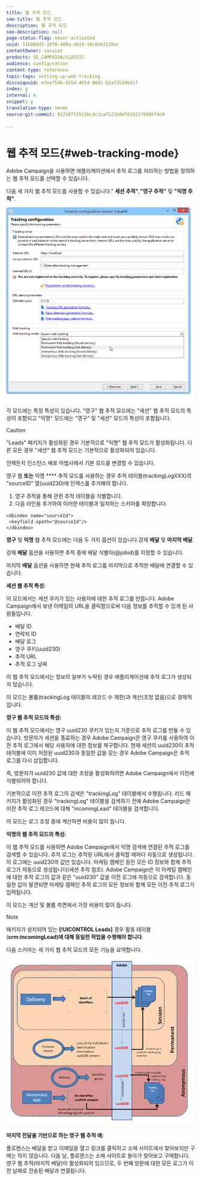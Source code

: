 ```yaml
---
title: 웹 추적 모드
seo-title: 웹 추적 모드
description: 웹 추적 모드
seo-description: null
page-status-flag: never-activated
uuid: 51b889d3-28f8-480a-a614-10c8eb3128ac
contentOwner: sauviat
products: SG_CAMPAIGN/CLASSIC
audience: configuration
content-type: reference
topic-tags: setting-up-web-tracking
discoiquuid: efeef54b-925d-4654-8601-52a73539b41f
index: y
internal: n
snippet: y
translation-type: tm+mt
source-git-commit: 912507f25c5bc3c1ca7121b0df8182176900f4c0

---
```



# 웹 추적 모드{#web-tracking-mode}

Adobe Campaign을 사용하면 애플리케이션에서 추적 로그를 처리하는 방법을 정의하는 웹 추적 모드를 선택할 수 있습니다.

다음 세 가지 웹 추적 모드를 사용할 수 있습니다.&quot; **세션 추적&quot;**,**&quot;영구 추적&quot;** 및 **&quot;익명 추적&quot;**.

![](assets/s_ncs_install_deployment_wiz_tracking_mode.png)

각 모드에는 특정 특성이 있습니다. &quot;영구&quot; 웹 추적 모드에는 &quot;세션&quot; 웹 추적 모드의 특성이 포함되고 &quot;익명&quot; 모드에는 &quot;영구&quot; 및 &quot;세션&quot; 모드의 특성이 포함됩니다.

>[!CAUTION]
>
>&quot;Leads&quot; 패키지가 활성화된 경우 기본적으로 &quot;익명&quot; 웹 추적 모드가 활성화됩니다. 다른 모든 경우 &quot;세션&quot; 웹 추적 모드는 기본적으로 활성화되어 있습니다.
>
>언제든지 인스턴스 배포 마법사에서 기본 모드를 변경할 수 있습니다.

영구 웹 **또는** 익명 **** 추적 모드를 사용하는 경우 추적 테이블(trackingLogXXX)의 &quot;sourceID&quot; 열(uuid230)에 인덱스를 추가해야 합니다.

1. 영구 추적을 통해 관련 추적 테이블을 식별합니다.
1. 다음 라인을 추가하여 이러한 테이블과 일치하는 스키마를 확장합니다.

```
<dbindex name="sourceId">
 <keyfield xpath="@sourceId"/>
</dbindex>
```

**영구** 및 **익명** 웹 추적 모드에는 다음 두 가지 옵션이 있습니다.강제 **배달** 및 **마지막 배달**.

강제 **배달** 옵션을 사용하면 추적 중에 배달 식별자(@jobid)를 지정할 수 있습니다.

마지막 **배달** 옵션을 사용하면 현재 추적 로그를 마지막으로 추적한 배달에 연결할 수 있습니다.

**세션 웹 추적 특성:**

이 모드에서는 세션 쿠키가 있는 사용자에 대한 추적 로그를 만듭니다. Adobe Campaign에서 보낸 이메일의 URL을 클릭함으로써 다음 정보를 추적할 수 있게 된 사람들입니다.

* 배달 ID
* 연락처 ID
* 배달 로그
* 영구 쿠키(uuid230)
* 추적 URL
* 추적 로그 날짜

이 웹 추적 모드에서는 정보의 일부가 누락된 경우 애플리케이션에 추적 로그가 생성되지 않습니다.

이 모드는 볼륨(trackingLog 테이블의 레코드 수 제한)과 계산(조정 없음)으로 경제적입니다.

**영구 웹 추적 모드의 특성:**

이 웹 추적 모드에서는 영구 uuid230 쿠키가 있는지 기준으로 추적 로그를 만들 수 있습니다. 방문자가 세션을 종료하는 경우 Adobe Campaign은 영구 쿠키를 사용하여 이전 추적 로그에서 해당 사용자에 대한 정보를 복구합니다. 현재 세션의 uuid230이 추적 테이블에 이미 저장된 uuid230과 동일한 값을 갖는 경우 Adobe Campaign은 추적 로그를 다시 삽입합니다.

즉, 방문자가 uuid230 값에 대한 조정을 활성화하려면 Adobe Campaign에서 이전에 식별되어야 합니다.

기본적으로 이전 추적 로그의 검색은 &quot;trackingLog&quot; 테이블에서 수행됩니다. 리드 패키지가 활성화된 경우 &quot;trackingLog&quot; 테이블을 검색하기 전에 Adobe Campaign은 이전 추적 로그 레코드에 대해 &quot;incomingLead&quot; 테이블을 검색합니다.

이 모드는 로그 조정 중에 계산하면 비용이 많이 듭니다.

**익명의 웹 추적 모드의 특성:**

이 웹 추적 모드를 사용하면 Adobe Campaign에서 익명 검색에 연결된 추적 로그를 검색할 수 있습니다. 추적 로그는 추적된 URL에서 클릭할 때마다 자동으로 생성됩니다. 이 로그에는 uuid230의 값만 있습니다. 마케팅 캠페인 동안 모든 ID 정보와 함께 추적 로그가 자동으로 생성됩니다(세션 추적 참조). Adobe Campaign은 이 마케팅 캠페인에 대한 추적 로그의 값과 같은 &quot;uuid230&quot; 값을 이전 로그에 자동으로 검색합니다. 동일한 값이 발견되면 마케팅 캠페인 추적 로그의 모든 정보와 함께 모든 이전 추적 로그가 입력됩니다.

이 모드는 계산 및 볼륨 측면에서 가장 비용이 많이 듭니다.

>[!NOTE]
>
>패키지가 설치되어 있는 **[!UICONTROL Leads]** 경우 활동 테이블(**crm:incomingLead)에 대해 동일한 작업을 수행해야 합니다**.

다음 스키마는 세 가지 웹 추적 모드의 모든 기능을 요약합니다.

![](assets/s_ncs_install_deployment_wiz_tracking_schema_mode.png)

**마지막 전달을 기반으로 하는 영구 웹 추적 예:**

플로렌스는 배달을 받고 이메일을 열고 링크를 클릭하고 소매 사이트에서 찾아보지만 구매는 하지 않습니다. 다음 날, 플로렌스는 소매 사이트로 돌아가 찾아보고 구매합니다. 영구 웹 추적(마지막 배달)이 활성화되어 있으므로, 두 번째 방문에 대한 모든 로그가 이전 날짜로 전송된 배달과 연결됩니다.
